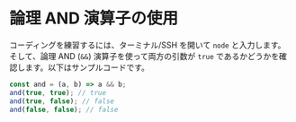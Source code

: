 # 論理 AND 演算子の使用

コーディングを練習するには、ターミナル/SSH を開いて `node` と入力します。そして、論理 AND (`&&`) 演算子を使って両方の引数が `true` であるかどうかを確認します。以下はサンプルコードです。

```js
const and = (a, b) => a && b;
and(true, true); // true
and(true, false); // false
and(false, false); // false
```
